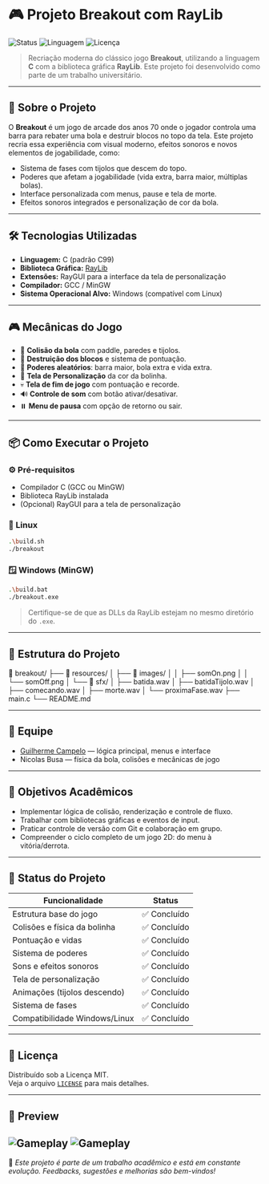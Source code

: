 # 🎮 Projeto Breakout com RayLib

![Status](https://img.shields.io/badge/status-em%20desenvolvimento-yellow)
![Linguagem](https://img.shields.io/badge/C-RayLib-blue)
![Licença](https://img.shields.io/badge/licença-MIT-green)

> Recriação moderna do clássico jogo **Breakout**, utilizando a linguagem **C** com a biblioteca gráfica **RayLib**. Este projeto foi desenvolvido como parte de um trabalho universitário.

---

## 🧠 Sobre o Projeto

O **Breakout** é um jogo de arcade dos anos 70 onde o jogador controla uma barra para rebater uma bola e destruir blocos no topo da tela. Este projeto recria essa experiência com visual moderno, efeitos sonoros e novos elementos de jogabilidade, como:

- Sistema de fases com tijolos que descem do topo.
- Poderes que afetam a jogabilidade (vida extra, barra maior, múltiplas bolas).
- Interface personalizada com menus, pause e tela de morte.
- Efeitos sonoros integrados e personalização de cor da bola.

---

## 🛠️ Tecnologias Utilizadas

- **Linguagem:** C (padrão C99)
- **Biblioteca Gráfica:** [RayLib](https://www.raylib.com/)
- **Extensões:** RayGUI para a interface da tela de personalização
- **Compilador:** GCC / MinGW
- **Sistema Operacional Alvo:** Windows (compatível com Linux)

---

## 🎮 Mecânicas do Jogo

- 🎯 **Colisão da bola** com paddle, paredes e tijolos.
- 🧱 **Destruição dos blocos** e sistema de pontuação.
- 🎁 **Poderes aleatórios**: barra maior, bola extra e vida extra.
- 🧠 **Tela de Personalização** da cor da bolinha.
- 💀 **Tela de fim de jogo** com pontuação e recorde.
- 🔊 **Controle de som** com botão ativar/desativar.
- ⏸️ **Menu de pausa** com opção de retorno ou sair.

---

## 📦 Como Executar o Projeto

### ⚙️ Pré-requisitos

- Compilador C (GCC ou MinGW)
- Biblioteca RayLib instalada
- (Opcional) RayGUI para a tela de personalização

### 🐧 Linux

```bash
.\build.sh
./breakout
```

### 🪟 Windows (MinGW)

```bash
.\build.bat
./breakout.exe
```

> Certifique-se de que as DLLs da RayLib estejam no mesmo diretório do `.exe`.

---

## 📁 Estrutura do Projeto

📂 breakout/
├── 📁 resources/
│   ├── 📂 images/
│   │   ├── somOn.png
│   │   └── somOff.png
│   └── 📂 sfx/
│       ├── batida.wav
│       ├── batidaTijolo.wav
│       ├── comecando.wav
│       ├── morte.wav
│       └── proximaFase.wav
├── main.c
└── README.md

---

## 👥 Equipe

- [Guilherme Campelo](https://www.linkedin.com/in/guilherme-campelo/) — lógica principal, menus e interface
- Nicolas Busa — física da bola, colisões e mecânicas de jogo

---

## 🎯 Objetivos Acadêmicos

- Implementar lógica de colisão, renderização e controle de fluxo.
- Trabalhar com bibliotecas gráficas e eventos de input.
- Praticar controle de versão com Git e colaboração em grupo.
- Compreender o ciclo completo de um jogo 2D: do menu à vitória/derrota.

---

## 📌 Status do Projeto

| Funcionalidade                     | Status        |
|-----------------------------------|---------------|
| Estrutura base do jogo            | ✅ Concluído   |
| Colisões e física da bolinha      | ✅ Concluído   |
| Pontuação e vidas                 | ✅ Concluído   |
| Sistema de poderes                | ✅ Concluído   |
| Sons e efeitos sonoros            | ✅ Concluído   |
| Tela de personalização            | ✅ Concluído   |
| Animações (tijolos descendo)      | ✅ Concluído   |
| Sistema de fases                  | ✅ Concluído   |
| Compatibilidade Windows/Linux     | ✅ Concluído   |

---

## 📃 Licença

Distribuído sob a Licença MIT.  
Veja o arquivo [`LICENSE`](LICENSE) para mais detalhes.

---

## 📸 Preview

![Gameplay](https://imgur.com/CsGMuY6)
![Gameplay](https://imgur.com/qAnFz6C)
---

🧾 *Este projeto é parte de um trabalho acadêmico e está em constante evolução. Feedbacks, sugestões e melhorias são bem-vindos!*